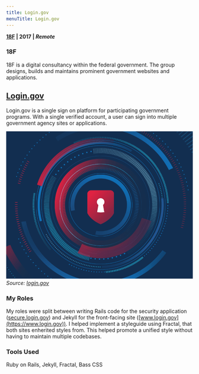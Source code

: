 ```yaml
---
title: Login.gov
menuTitle: Login.gov
---
```


**[18F](https://18f.gsa.gov/) | 2017 | _Remote_**

### 18F
18F is a digital consultancy within the federal government. The group designs, builds and maintains prominent government websites and applications.

## [Login.gov](https://login.gov)

Login.gov is a single sign on platform for participating government programs. With a single verified account, a user can sign into multiple government agency sites or applications.

![Image used on login.gov](./../../login.png)
_Source: [login.gov](https://www.login.gov)_

### My Roles
My roles were split between writing Rails code for the security application ([secure.login.gov](https://secure.login.gov)) and Jekyll for the front-facing site ([www.login.gov](https://www.login.gov)). I helped implement a styleguide using Fractal, that both sites enherited styles from. This helped promote a unified style without having to maintain multiple codebases.


### Tools Used
Ruby on Rails, Jekyll, Fractal, Bass CSS